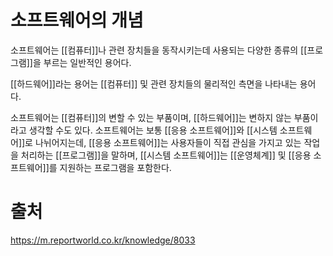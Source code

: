 # 소프트웨어의 개념
소프트웨어는 [[컴퓨터]]나 관련 장치들을 동작시키는데 사용되는 다양한 종류의 [[프로그램]]을 부르는 일반적인 용어다.

[[하드웨어]]라는 용어는 [[컴퓨터]] 및 관련 장치들의 물리적인 측면을 나타내는 용어다.

소프트웨어는 [[컴퓨터]]의 변할 수 있는 부품이며, [[하드웨어]]는 변하지 않는 부품이라고 생각할 수도 있다.
소프트웨어는 보통 [[응용 소프트웨어]]와 [[시스템 소프트웨어]]로 나뉘어지는데, [[응용 소프트웨어]]는 사용자들이 직접 관심을 가지고 있는 작업을 처리하는 [[프로그램]]을 말하며, [[시스템 소프트웨어]]는 [[운영체계]] 및 [[응용 소프트웨어]]를 지원하는 프로그램을 포함한다.

# 출처
https://m.reportworld.co.kr/knowledge/8033